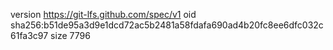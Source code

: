 version https://git-lfs.github.com/spec/v1
oid sha256:b51de95a3d9e1dcd72ac5b2481a58fdafa690ad4b20fc8ee6dfc032c61fa3c97
size 7796
